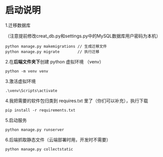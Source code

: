 # 启动说明

1.迁移数据库

（注意提前修改creat_db.py和settings.py中的MySQL数据库用户密码为本机）

```
python manage.py makemigrations // 生成迁移文件
python manage.py migrate		// 执行迁移
```

2.在**后端文件夹下**创建 python 虚拟环境 （venv）

```
python -m venv venv
```

3.激活虚拟环境

```
.\venv\Scripts\activate
```

4.我把需要的软件包归类到 requires.txt 里了（你们可以补充），执行下载

```
pip install -r requirements.txt
```

5.启动服务

```
python manage.py runserver
```

6.后端抓取静态文件（云端部署时用，开发时不需要）

```
python manage.py collectstatic
```

